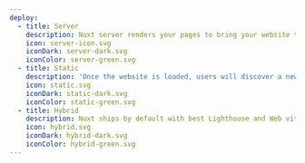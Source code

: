 ```yaml
---
deploy:
  - title: Server
    description: Nuxt server renders your pages to bring your website the full visibility it deserves so users will find you website.
    icon: server-icon.svg
    iconDark: server-dark.svg
    iconColor: server-green.svg
  - title: Static
    description: 'Once the website is loaded, users will discover a new experience: an application feeling right into their browser.'
    icon: static.svg
    iconDark: static-dark.svg
    iconColor: static-green.svg
  - title: Hybrid
    description: Nuxt ships by default with best Lighthouse and Web vitals score so users won’t wait for accessing your website.
    icon: hybrid.svg
    iconDark: hybrid-dark.svg
    iconColor: hybrid-green.svg
---
```

